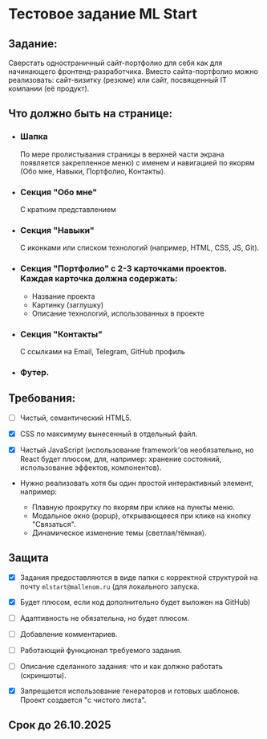 # Тестовое задание ML Start

## Задание:

Сверстать одностраничный сайт-портфолио для себя как для начинающего фронтенд-разработчика. Вместо сайта-портфолио можно реализовать: сайт-визитку (резюме) или сайт, посвященный IT компании (её продукт).

## Что должно быть на странице:

- ### Шапка 
    По мере пролистывания страницы в верхней части экрана появляется закрепленное меню) с именем и навигацией по якорям (Обо мне, Навыки, Портфолио, Контакты).

- ### Секция "Обо мне"
    C кратким представлением

- ### Секция "Навыки"
    C иконками или списком технологий (например, HTML, CSS, JS, Git).

- ### Секция "Портфолио" с 2-3 карточками проектов. Каждая карточка должна содержать:
    - Название проекта
    - Картинку (заглушку)
    - Описание технологий, использованных в проекте

- ### Секция "Контакты"
    С ссылками на Email, Telegram, GitHub профиль

- ### Футер.


## Требования:

- [ ] Чистый, семантический HTML5.

- [x] CSS по максимуму вынесенный в отдельный файл.

- [x] Чистый JavaScript (использование framework'ов необязательно, но React будет плюсом, для, например: хранение состояний, использование эффектов, компонентов).

- Нужно реализовать хотя бы один простой интерактивный элемент, например:

    - Плавную прокрутку по якорям при клике на пункты меню.
    - Модальное окно (popup), открывающееся при клике на кнопку "Связаться".
    - Динамическое изменение темы (светлая/тёмная).

## Защита

- [x] Задания предоставляются в виде папки с корректной структурой на почту `mlstart@mallenom.ru` (для локального запуска.

- [x] Будет плюсом, если код дополнительно будет выложен на GitHub)

- [ ] Адаптивность не обязательна, но будет плюсом.

- [ ] Добавление комментариев.

- [ ] Работающий функционал требуемого задания.

- [ ] Описание сделанного задания: что и как должно работать (скриншоты).

- [x] Запрещается использование генераторов и готовых шаблонов. Проект создается "с чистого листа".

## Срок до 26.10.2025